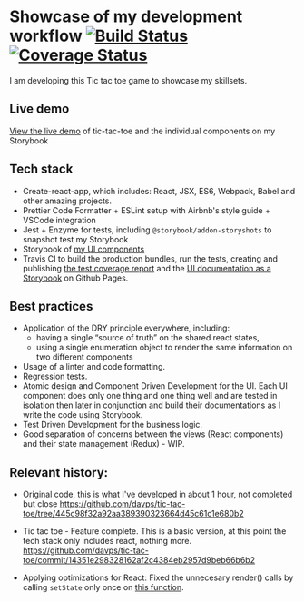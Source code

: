 # Showcase of my development workflow [![Build Status](https://travis-ci.org/davps/tic-tac-toe.svg?branch=master)](https://travis-ci.org/davps/tic-tac-toe) [![Coverage Status](https://coveralls.io/repos/github/davps/tic-tac-toe/badge.svg?branch=master)](https://coveralls.io/github/davps/tic-tac-toe?branch=master)

I am developing this Tic tac toe game to showcase my skillsets.

## Live demo

[View the live demo](https://davps.github.io/tic-tac-toe) of tic-tac-toe and the individual components on my Storybook

## Tech stack

- Create-react-app, which includes: React, JSX, ES6, Webpack, Babel and other amazing projects.
- Prettier Code Formatter + ESLint setup with Airbnb's style guide + VSCode integration
- Jest + Enzyme for tests, including `@storybook/addon-storyshots` to snapshot test my Storybook
- Storybook of [my UI components](https://davps.github.io/tic-tac-toe)
- Travis CI to build the production bundles, run the tests, creating and publishing [the test coverage report](https://coveralls.io/github/davps/tic-tac-toe) and the [UI documentation as a Storybook](https://davps.github.io/tic-tac-toe) on Github Pages.

## Best practices

- Application of the DRY principle everywhere, including:
  - having a single “source of truth” on the shared react states,
  - using a single enumeration object to render the same information on two different components
- Usage of a linter and code formatting.
- Regression tests.
- Atomic design and Component Driven Development for the UI. Each UI component does only one thing and one thing well and are tested in isolation then later in conjunction and build their documentations as I write the code using Storybook.
- Test Driven Development for the business logic.
- Good separation of concerns between the views (React components) and their state management (Redux) - WIP.

## Relevant history:

- Original code, this is what I've developed in about 1 hour, not completed but close
  https://github.com/davps/tic-tac-toe/tree/445c98f32a92aa389390323664d45c61c1e680b2

- Tic tac toe - Feature complete. This is a basic version, at this point the tech stack only includes react, nothing more.
  https://github.com/davps/tic-tac-toe/commit/14351e298328162af2c4384eb2957d9beb66b6b2

- Applying optimizations for React:
  Fixed the unnecesary render() calls by calling `setState` only once on [this function](https://github.com/davps/tic-tac-toe/commit/7372b0c2bad344e92bce18d64bde4276a3ee8128#diff-84599220e354fbfa3b9310dec52ed9bcL270).

